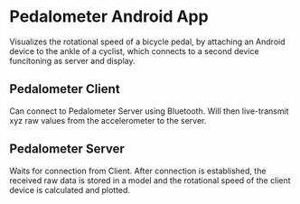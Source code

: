 # Pedalometer Android App
Visualizes the rotational speed of a bicycle pedal, by attaching an Android device to the ankle of a cyclist, which connects to a second device funcitoning as server and display. 

## Pedalometer Client
Can connect to Pedalometer Server using Bluetooth. Will then live-transmit xyz raw values from the accelerometer to the server.

## Pedalometer Server
Waits for connection from Client. After connection is established, the received raw data is stored in a model and the rotational speed of the client device is calculated and plotted.
